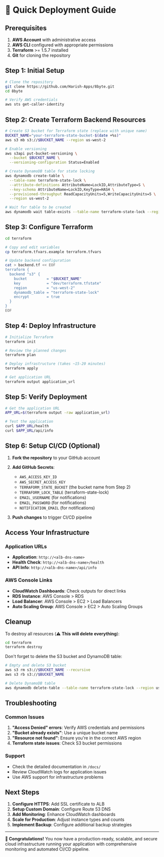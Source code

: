 # 🚀 Quick Deployment Guide

## Prerequisites

1. **AWS Account** with administrative access
2. **AWS CLI** configured with appropriate permissions
3. **Terraform** >= 1.5.7 installed
4. **Git** for cloning the repository

## Step 1: Initial Setup

```bash
# Clone the repository
git clone https://github.com/Harish-Apps/8byte.git
cd 8byte

# Verify AWS credentials
aws sts get-caller-identity
```

## Step 2: Create Terraform Backend Resources

```bash
# Create S3 bucket for Terraform state (replace with unique name)
BUCKET_NAME="your-terraform-state-bucket-$(date +%s)"
aws s3 mb s3://$BUCKET_NAME --region us-west-2

# Enable versioning
aws s3api put-bucket-versioning \
  --bucket $BUCKET_NAME \
  --versioning-configuration Status=Enabled

# Create DynamoDB table for state locking
aws dynamodb create-table \
  --table-name terraform-state-lock \
  --attribute-definitions AttributeName=LockID,AttributeType=S \
  --key-schema AttributeName=LockID,KeyType=HASH \
  --provisioned-throughput ReadCapacityUnits=5,WriteCapacityUnits=5 \
  --region us-west-2

# Wait for table to be created
aws dynamodb wait table-exists --table-name terraform-state-lock --region us-west-2
```

## Step 3: Configure Terraform

```bash
cd terraform

# Copy and edit variables
cp terraform.tfvars.example terraform.tfvars

# Update backend configuration
cat > backend.tf << EOF
terraform {
  backend "s3" {
    bucket         = "$BUCKET_NAME"
    key            = "dev/terraform.tfstate"
    region         = "us-west-2"
    dynamodb_table = "terraform-state-lock"
    encrypt        = true
  }
}
EOF
```

## Step 4: Deploy Infrastructure

```bash
# Initialize Terraform
terraform init

# Review the planned changes
terraform plan

# Deploy infrastructure (takes ~15-20 minutes)
terraform apply

# Get application URL
terraform output application_url
```

## Step 5: Verify Deployment

```bash
# Get the application URL
APP_URL=$(terraform output -raw application_url)

# Test the application
curl $APP_URL/health
curl $APP_URL/api/info
```

## Step 6: Setup CI/CD (Optional)

1. **Fork the repository** to your GitHub account

2. **Add GitHub Secrets**:
   - `AWS_ACCESS_KEY_ID`
   - `AWS_SECRET_ACCESS_KEY`
   - `TERRAFORM_STATE_BUCKET` (the bucket name from Step 2)
   - `TERRAFORM_LOCK_TABLE` (terraform-state-lock)
   - `EMAIL_USERNAME` (for notifications)
   - `EMAIL_PASSWORD` (for notifications)
   - `NOTIFICATION_EMAIL` (for notifications)

3. **Push changes** to trigger CI/CD pipeline

## Access Your Infrastructure

### Application URLs
- **Application**: `http://<alb-dns-name>`
- **Health Check**: `http://<alb-dns-name>/health`
- **API Info**: `http://<alb-dns-name>/api/info`

### AWS Console Links
- **CloudWatch Dashboards**: Check outputs for direct links
- **RDS Instance**: AWS Console > RDS
- **Load Balancer**: AWS Console > EC2 > Load Balancers
- **Auto Scaling Group**: AWS Console > EC2 > Auto Scaling Groups

## Cleanup

To destroy all resources (⚠️ **This will delete everything**):

```bash
cd terraform
terraform destroy
```

Don't forget to delete the S3 bucket and DynamoDB table:

```bash
# Empty and delete S3 bucket
aws s3 rm s3://$BUCKET_NAME --recursive
aws s3 rb s3://$BUCKET_NAME

# Delete DynamoDB table
aws dynamodb delete-table --table-name terraform-state-lock --region us-west-2
```

## Troubleshooting

### Common Issues

1. **"Access Denied" errors**: Verify AWS credentials and permissions
2. **"Bucket already exists"**: Use a unique bucket name
3. **"Resource not found"**: Ensure you're in the correct AWS region
4. **Terraform state issues**: Check S3 bucket permissions

### Support

- Check the detailed documentation in `/docs/`
- Review CloudWatch logs for application issues
- Use AWS support for infrastructure problems

## Next Steps

1. **Configure HTTPS**: Add SSL certificate to ALB
2. **Setup Custom Domain**: Configure Route 53 DNS
3. **Add Monitoring**: Enhance CloudWatch dashboards
4. **Scale for Production**: Adjust instance types and counts
5. **Implement Backup**: Configure additional backup strategies

---

**🎉 Congratulations!** You now have a production-ready, scalable, and secure cloud infrastructure running your application with comprehensive monitoring and automated CI/CD pipeline.